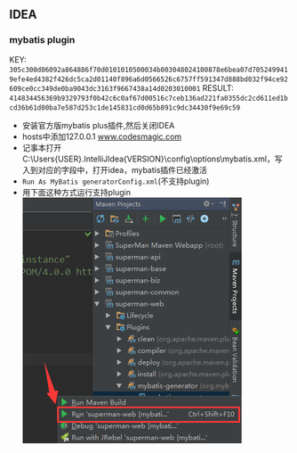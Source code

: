 ## IDEA 

### mybatis plugin
KEY:
`305c300d06092a864886f70d0101010500034b003048024100878e6bea07d7052499419efe4ed4382f426dc5ca2d01140f896a6d0566526c6757ff591347d888bd032f94ce92609ce0cc349de0ba9043dc3163f9667438a14d0203010001`
RESULT:
`414834456369b9329793f0b42c6c0af67d00516c7ceb136ad221fa0355dc2cd611ed1bcd36b61d00ba7e587d253c1de145831cd0d65b891c9dc34430f9e69c59`

- 安装官方版mybatis plus插件,然后关闭IDEA
- hosts中添加127.0.0.1 www.codesmagic.com
- 记事本打开C:\Users\{USER}\.IntelliJIdea{VERSION}\config\options\mybatis.xml，写入到对应的字段中，打开idea，mybatis插件已经激活
- `Run As MyBatis generatorConfig.xml`(不支持plugin)
- 用下面这种方式运行支持plugin
![mybatis-generator](./asset/mybatis-generator-run.png)
